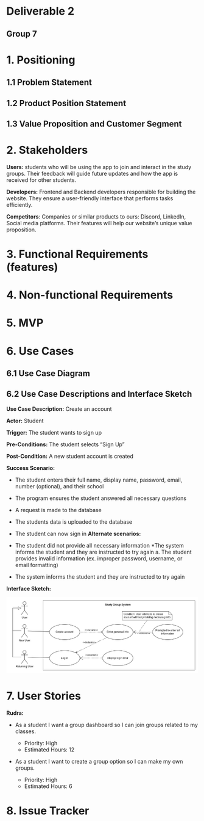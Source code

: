 # Deliverable 2

## Group 7

# 1. Positioning

## 1.1 Problem Statement


## 1.2 Product Position Statement


## 1.3 Value Proposition and Customer Segment


# 2. Stakeholders
**Users:** students who will be using the app to join and interact in the study groups. Their feedback will guide future updates and how the app is received for other students.

**Developers:** Frontend and Backend developers responsible for building the website. They ensure a user-friendly interface that performs tasks efficiently.

**Competitors**: Companies or similar products to ours: Discord, LinkedIn, Social media platforms. Their features will help our website’s unique value proposition.


# 3. Functional Requirements (features)


# 4. Non-functional Requirements


# 5. MVP


# 6. Use Cases

## 6.1 Use Case Diagram



## 6.2 Use Case Descriptions and Interface Sketch

**Use Case Description:** Create an account

**Actor:** Student

**Trigger:** The student wants to sign up

**Pre-Conditions:** The student selects “Sign Up”

**Post-Condition:** A new student account is created

**Success Scenario:**
  * The student enters their full name, display name, password, email, number (optional), and their school
  * The program ensures the student answered all necessary questions
  * A request is made to the database
  * The students data is uploaded to the database
  * The student can now sign in 
**Alternate scenarios:**

  * The student did not provide all necessary information
  *The system informs the student and they are instructed to try again
    a. The student provides invalid information (ex. improper password, username, or  
           email formatting)
  * The system informs the student and they are instructed to try again

**Interface Sketch:**

![Rudra's use case diagram](res/deliverable_2-log_in.png)


# 7. User Stories
**Rudra:**

* As a student I want a group dashboard so I can join groups related to my classes.
  * Priority: High
  * Estimated Hours: 12
  
* As a student I want to create a group option so I can make my own groups.
  * Priority: High
  * Estimated Hours: 6



# 8. Issue Tracker


